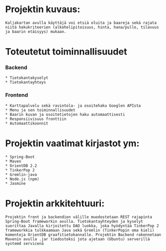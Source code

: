 # Projektin kuvaus: #

	Kaljakartan avulla käyttäjä voi etsiä oluita ja baareja sekä rajata niitä hakukriteerien (alkoholipitoisuus, hinta, hana/pullo, tilavuus ja baarin etäisyys) mukaan.

# Toteutetut toiminnallisuudet #

### Backend 
	* Tietokantakyselyt
	* Tietokantayhteys

### Frontend
	* Karttapalvelu sekä ravintola- ja osoitehaku Googlen APIsta
	* Menu ja sen toiminnallisuudet
	* Baarin kuvan ja osoitetietojen haku automaattisesti 
	* Responsiivisuus fronttiin
	* Automaattikoonnit


# Projektin vaatimat kirjastot ym: #

	* Spring-Boot
	* Maven
	* OrientDB 2.2
	* TinkerPop 2
	* Gremlin-java 
	* Node.js (npm)
	* Jasmine


# Projektin arkkitehtuuri: #

	Projektin front ja backendien välille muodostetaan REST rajapinta Spring-Boot frameworkin avulla. Tietokantayhteyden ja kyselyt suorittaa Javalla kirjoitettu DAO luokka, joka hyödyntää TinkerPop 2 frameworkkia tulkkaamaan Java sekä Gremlin (TinkerPopin oma kieli) komentoja OrientDB graafitietokannalle. Projektin Backend rakennetaan Mavenin avulla .jar tiedostoksi jota ajetaan (Ubuntu) serverillä systemd servicenä